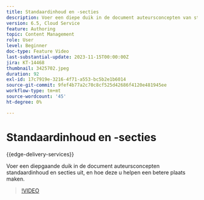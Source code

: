 ```yaml
---
title: Standaardinhoud en -secties
description: Voer een diepe duik in de document auteursconcepten van standaardinhoud en secties uit.
version: 6.5, Cloud Service
feature: Authoring
topic: Content Management
role: User
level: Beginner
doc-type: Feature Video
last-substantial-update: 2023-11-15T00:00:00Z
jira: KT-14468
thumbnail: 3425702.jpeg
duration: 92
exl-id: 17c7919e-3216-4f71-a553-bc5b2e1b6014
source-git-commit: 9fef4b77a2c70c8cf525d42686f4120e481945ee
workflow-type: tm+mt
source-wordcount: '45'
ht-degree: 0%

---
```


# Standaardinhoud en -secties

{{edge-delivery-services}}

Voer een diepgaande duik in de document auteursconcepten standaardinhoud en secties uit, en hoe deze u helpen een betere plaats maken.

>[!VIDEO](https://video.tv.adobe.com/v/3425702/?learn=on)
